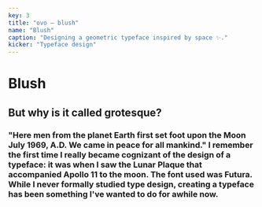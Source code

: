 ```yaml
---
key: 3
title: "ovo – blush"
name: "Blush"
caption: "Designing a geometric typeface inspired by space ✨."
kicker: "Typeface design"
---
```


# Blush

## But why is it called grotesque?

### "Here men from the planet Earth first set foot upon the Moon July 1969, A.D. We came in peace for all mankind." I remember the first time I really became cognizant of the design of a typeface: it was when I saw the Lunar Plaque that accompanied Apollo 11 to the moon. The font used was Futura. While I never formally studied type design, creating a typeface has been something I've wanted to do for awhile now.
